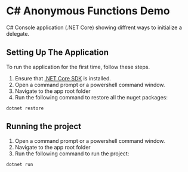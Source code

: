 # C# Anonymous Functions Demo
C# Console application (.NET Core) showing diffrent ways to initialize a delegate.

## Setting Up The Application 
To run the application for the first time, follow these steps.
1. Ensure that [.NET Core SDK](https://www.microsoft.com/net/core#windowscmd) is installed.
2. Open a command prompt or a powershell command window.
3. Navigate to the app root folder
4. Run the following command to restore all the nuget packages:
  ```shell
  dotnet restore
  ```

## Running the project
1. Open a command prompt or a powershell command window.
2. Navigate to the app root folder
3. Run the following command to run the project:
  ```shell
  dotnet run
```